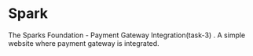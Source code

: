 # Spark
The Sparks Foundation - Payment Gateway Integration(task-3) . A simple website where payment gateway is integrated.
